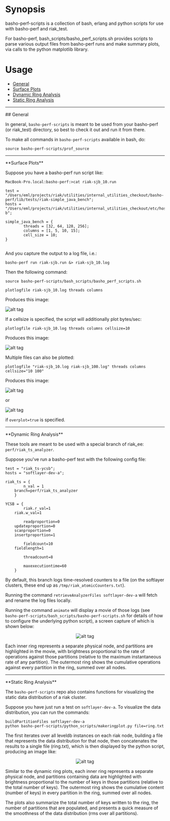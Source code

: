 # Synopsis

basho-perf-scripts is a collection of bash, erlang and python scripts
for use with basho-perf and riak_test.

For basho-perf, bash_scripts/basho_perf_scripts.sh provides scripts to
parse various output files from basho-perf runs and make summary
plots, via calls to the python matplotlib library.

# Usage

* <a href=#general>General</a>
* <a href=#surface_plots>Surface Plots</a>
* <a href=#dynamic_ring_analyzer>Dynamic Ring Analysis</a>
* <a href=#static_ring_analyzer>Static Ring Analysis</a>

<hr>
<a name="general"></a>
## General

In general, `basho-perf-scripts` is meant to be used from your
basho-perf (or riak_test) directory, so best to check it out and run
it from there.

To make all commands in `basho-perf-scripts` available in bash, do:

```
source basho-perf-scripts/prof_source
```

<hr>
<a name="surface_plots">**Surface Plots**</a>

Suppose you have a basho-perf run script like:

```
MacBook-Pro.local:basho-perf:>cat riak-sjb_10.run

test = "/Users/eml/projects/riak/utilities/internal_utilities_checkout/basho-perf/lib/tests/riak-simple_java_bench";
hosts = "/Users/eml/projects/riak/utilities/internal_utilities_checkout/etc/hosts.d/softlayer-b";

simple_java_bench = {
        threads = [32, 64, 128, 256];
        columns = [1, 5, 10, 15];
        cell_size = 10;
}
			
```

And you capture the output to a log file, i.e.:

```
basho-perf run riak-sjb.run &> riak-sjb_10.log
```

Then the following command:

```
source basho-perf-scripts/bash_scripts/basho_perf_scripts.sh

plotlogfile riak-sjb_10.log threads columns
```

Produces this image:

![alt tag](https://github.com/erikleitch/basho-perf-scripts/blob/master/images/example1.png)

If a cellsize is specified, the script will additionally plot bytes/sec:

```
plotlogfile riak-sjb_10.log threads columns cellsize=10
```

Produces this image:

![alt tag](https://github.com/erikleitch/basho-perf-scripts/blob/master/images/example2.png)

Multiple files can also be plotted:

```
plotlogfile "riak-sjb_10.log riak-sjb_100.log" threads columns cellsize="10 100"
```

Produces this image:

![alt tag](https://github.com/erikleitch/basho-perf-scripts/blob/master/images/example3.png)

or

![alt tag](https://github.com/erikleitch/basho-perf-scripts/blob/master/images/example4.png)

if ```overplot=true``` is specified.

<hr>
<a name="dynamic_ring_analyzer">**Dynamic Ring Analysis**</a>

These tools are meant to be used with a special branch of riak_ee: `perf/riak_ts_analyzer`.

Suppose you've run a basho-perf test with the following config file:

```
test = "riak_ts-ycsb";
hosts = "softlayer-dev-a";

riak_ts = {
        n_val = 1
	branch=perf/riak_ts_analyzer
	}

YCSB = {
        riak.r_val=1
	riak.w_val=1

        readproportion=0
	updateproportion=0
	scanproportion=0
	insertproportion=1

        fieldcount=10
	fieldlength=1

        threadcount=8

        maxexecutiontime=60
	}
```

By default, this branch logs time-resolved counters to a file (on the softlayer clusters, these end up as `/tmp/riak_atomicCounters.txt`).

Running the command `retrieveAnalyzerFiles softlayer-dev-a` will fetch and rename the log files locally.

Running the command `animate` will display a movie of those logs (see
`basho-perf-scripts/bash_scripts/basho-perf-scripts.sh` for details of
how to configure the underlying python script), a screen capture of which is shown below:

<center>

![alt tag](https://github.com/erikleitch/basho-perf-scripts/blob/master/images/ycsb_frame.png)

</center>

Each inner ring represents a separate physical node, and partitions
are highlighted in the movie, with brightness proportional to the rate
of operations against those partitions (relative to the maximum
instantaneous rate of any partition).  The outermost ring shows the
cumulative operations against every partition in the ring, summed over
all nodes.

<hr>
<a name="static_ring_analyzer">**Static Ring Analysis**</a>

The `basho-perf-scripts` repo also contains functions for visualizing
the static data distribution of a riak cluster.

Suppose you have just run a test on `softlayer-dev-a`.  To visualize the data distribution, you can run the commands:

```
buildPartitionFiles softlayer-dev-a
python basho-perf-scripts/python_scripts/makeringplot.py file=ring.txt
```

The first iterates over all leveldb instances on each riak node,
building a file that represents the data distribution for that node,
then concatenates the results to a single file (ring.txt), which is
then displayed by the python script, producing an image like:

<center>

![alt tag](https://github.com/erikleitch/basho-perf-scripts/blob/master/images/static_ring.png)

</center>

Similar to the dynamic ring plots, each inner ring represents a
separate physical node, and partitions containing data are highlighted
with brightness proportional to the number of keys in those partitions
(relative to the total number of keys).  The outermost ring shows the
cumulative content (number of keys) in every partition in the ring,
summed over all nodes.

The plots also summarize the total number of keys written to the ring,
the number of partitions that are populated, and presents a quick
measure of the smoothness of the data distribution (rms over all
partitions).
